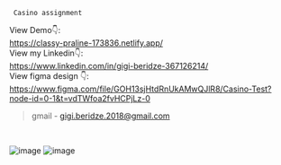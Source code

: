 ```
 Casino assignment
```
View Demo👇: <br />
https://classy-praline-173836.netlify.app/ <br />
View my Linkedin👇: <br />
https://www.linkedin.com/in/gigi-beridze-367126214/ <br />
View figma design 👇: <br />
https://www.figma.com/file/GOH13sjHtdRnUkAMwQJlR8/Casino-Test?node-id=0-1&t=vdTWfoa2fvHCPjLz-0

> gmail - gigi.beridze.2018@gmail.com<br /> 
<br />

![image](https://user-images.githubusercontent.com/82542634/228864723-ea35765a-7770-4b0a-8a43-26f1d5df6f58.png)
![image](https://user-images.githubusercontent.com/82542634/228864858-cfebcc88-dd2d-4968-85f6-c1854b35abf6.png)
